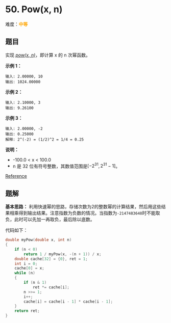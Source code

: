 # 50. Pow(x, n)

难度：<font color=orange>**中等**</font>

## 题目

实现 [*pow(x, n)*](https://www.cplusplus.com/reference/valarray/pow/)，即计算 x 的 n 次幂函数。

**示例 1：**
```
输入: 2.00000, 10
输出: 1024.00000
```
**示例 2：**
```
输入: 2.10000, 3
输出: 9.26100
```
**示例 3：**
```
输入: 2.00000, -2
输出: 0.25000
解释: 2^(-2) = (1/2)^2 = 1/4 = 0.25
```
**说明：**

* -100.0 < x < 100.0
* n 是 32 位有符号整数，其数值范围是$[−2^{31}, 2^{31} − 1]$。

[Reference](https://leetcode-cn.com/problems/powx-n)

## 题解

**基本思路：** 利用快速幂的思路，存储次数为2的整数幂的计算结果，然后用这些结果相乘得到输出结果。注意指数为负数的情况。当指数为`-2147483648`时不能取负，此时可以先加一再取负，最后除以底数。

代码如下：

```c
double myPow(double x, int n)
{
    if (n < 0)
        return 1 / myPow(x, -(n + 1)) / x;
    double cache[32] = {0}, ret = 1;
    int i = 0;
    cache[0] = x;
    while (n)
    {
        if (n & 1)
            ret *= cache[i];
        n >>= 1;
        i++;
        cache[i] = cache[i - 1] * cache[i - 1];
    }
    return ret;
}
```